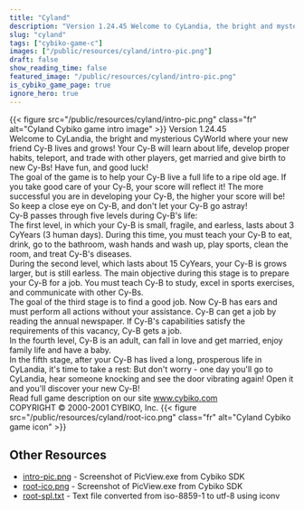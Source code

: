 ```yaml
---
title: "Cyland"
description: "Version 1.24.45 Welcome to CyLandia, the bright and mysterious CyWorld where your new friend Cy-B lives and grows! Your Cy-B will learn about life, develop proper habits, teleport, and trade with other players, get married and give birth to new Cy-Bs!  Have fun, and good luck! ..."
slug: "cyland"
tags: ["cybiko-game-c"]
images: ["/public/resources/cyland/intro-pic.png"]
draft: false
show_reading_time: false
featured_image: "/public/resources/cyland/intro-pic.png"
is_cybiko_game_page: true
ignore_hero: true
---
```

{{< figure src="/public/resources/cyland/intro-pic.png" class="fr" alt="Cyland Cybiko game intro image" >}}
Version 1.24.45 \
Welcome to CyLandia, the bright and mysterious CyWorld where your new friend Cy-B lives and grows! Your Cy-B will learn about life, develop proper habits, teleport, and trade with other players, get married and give birth to new Cy-Bs!  Have fun, and good luck! \
The goal of the game is to help your Cy-B live a full life to a ripe old age. If you take good care of your Cy-B, your score will reflect it! The more successful you are in developing your Cy-B, the higher your score will be!  So keep a close eye on Cy-B, and don't let your Cy-B go astray! \
Cy-B passes through five levels during Cy-B's life: \
The first level, in which your Cy-B is small, fragile, and earless, lasts about 3 CyYears (3 human days). During this time, you must teach your Cy-B to eat, drink, go to the bathroom, wash hands and wash up, play sports, clean the room, and treat Cy-B's diseases. \
During the second level, which lasts about 15 CyYears, your Cy-B is grows larger, but is still earless. The main objective during this stage is to prepare your Cy-B for a job. You must teach Cy-B to study, excel in sports exercises, and communicate with other Cy-Bs. \
The goal of the third stage is to find a good job. Now Cy-B has ears and must perform all actions without your assistance. Cy-B can get a job by reading the annual newspaper. If Cy-B's capabilities satisfy the requirements of this vacancy, Cy-B gets a job. \
In the fourth level, Cy-B is an adult, can fall in love and get married, enjoy family life and have a baby. \
In the fifth stage, after your Cy-B has lived a long, prosperous life in CyLandia, it's time to take a rest: But don't worry - one day you'll go to CyLandia, hear someone knocking and see the door vibrating again! Open it and you'll discover your new Cy-B! \
Read full game description on our site www.cybiko.com \
COPYRIGHT © 2000-2001 CYBIKO, Inc. {{< figure src="/public/resources/cyland/root-ico.png" class="fr" alt="Cyland Cybiko game icon" >}}

## Other Resources
* [intro-pic.png](/public/resources/cyland/intro-pic.png) - Screenshot of PicView.exe from Cybiko SDK
* [root-ico.png](/public/resources/cyland/root-ico.png) - Screenshot of PicView.exe from Cybiko SDK
* [root-spl.txt](/public/resources/cyland/root-spl.txt) - Text file converted from iso-8859-1 to utf-8 using iconv
